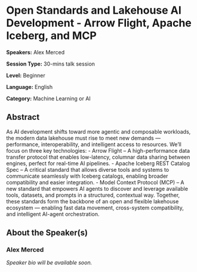 # Open Standards and Lakehouse AI Development - Arrow Flight, Apache Iceberg, and MCP

**Speakers:** Alex Merced

**Session Type:** 30-mins talk session

**Level:** Beginner

**Language:** English

**Category:** Machine Learning or AI

## Abstract

As AI development shifts toward more agentic and composable workloads, the modern data lakehouse must rise to meet new demands — performance, interoperability, and intelligent access to resources. We’ll focus on three key technologies: - Arrow Flight – A high-performance data transfer protocol that enables low-latency, columnar data sharing between engines, perfect for real-time AI pipelines. - Apache Iceberg REST Catalog Spec – A critical standard that allows diverse tools and systems to communicate seamlessly with Iceberg catalogs, enabling broader compatibility and easier integration. - Model Context Protocol (MCP) – A new standard that empowers AI agents to discover and leverage available tools, datasets, and prompts in a structured, contextual way. Together, these standards form the backbone of an open and flexible lakehouse ecosystem — enabling fast data movement, cross-system compatibility, and intelligent AI-agent orchestration.


## About the Speaker(s)

### Alex Merced

*Speaker bio will be available soon.*

